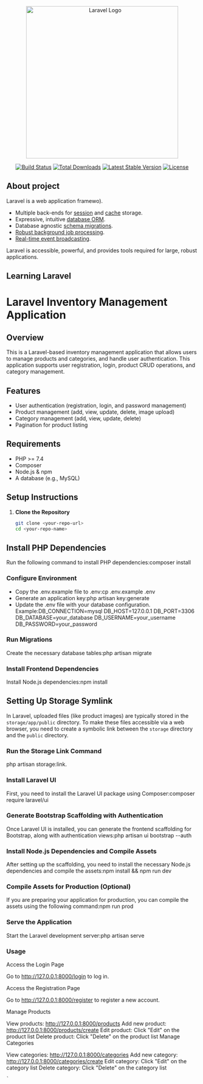 <p align="center"><a href="https://laravel.com" target="_blank"><img src="https://raw.githubusercontent.com/laravel/art/master/logo-lockup/5%20SVG/2%20CMYK/1%20Full%20Color/laravel-logolockup-cmyk-red.svg" width="400" alt="Laravel Logo"></a></p>

<p align="center">
<a href="https://github.com/laravel/framework/actions"><img src="https://github.com/laravel/framework/workflows/tests/badge.svg" alt="Build Status"></a>
<a href="https://packagist.org/packages/laravel/framework"><img src="https://img.shields.io/packagist/dt/laravel/framework" alt="Total Downloads"></a>
<a href="https://packagist.org/packages/laravel/framework"><img src="https://img.shields.io/packagist/v/laravel/framework" alt="Latest Stable Version"></a>
<a href="https://packagist.org/packages/laravel/framework"><img src="https://img.shields.io/packagist/l/laravel/framework" alt="License"></a>
</p>


## About project

Laravel is a web application framewo).
- Multiple back-ends for [session](https://laravel.com/docs/session) and [cache](https://laravel.com/docs/cache) storage.
- Expressive, intuitive [database ORM](https://laravel.com/docs/eloquent).
- Database agnostic [schema migrations](https://laravel.com/docs/migrations).
- [Robust background job processing](https://laravel.com/docs/queues).
- [Real-time event broadcasting](https://laravel.com/docs/broadcasting).

Laravel is accessible, powerful, and provides tools required for large, robust applications.

## Learning Laravel

# Laravel Inventory Management Application

## Overview

This is a Laravel-based inventory management application that allows users to manage products and categories, and handle user authentication. This application supports user registration, login, product CRUD operations, and category management.

## Features

- User authentication (registration, login, and password management)
- Product management (add, view, update, delete, image upload)
- Category management (add, view, update, delete)
- Pagination for product listing

## Requirements

- PHP >= 7.4
- Composer
- Node.js & npm
- A database (e.g., MySQL)

## Setup Instructions

1. **Clone the Repository**

   ```bash
   git clone <your-repo-url>
   cd <your-repo-name>


## Install PHP Dependencies

Run the following command to install PHP dependencies:composer install

### Configure Environment

- Copy the .env.example file to .env:cp .env.example .env
- Generate an application key:php artisan key:generate
- Update the .env file with your database configuration.
   Example:DB_CONNECTION=mysql
   DB_HOST=127.0.0.1
   DB_PORT=3306
   DB_DATABASE=your_database
   DB_USERNAME=your_username
   DB_PASSWORD=your_password

### Run Migrations

Create the necessary database tables:php artisan migrate

### Install Frontend Dependencies

Install Node.js dependencies:npm install

## Setting Up Storage Symlink

In Laravel, uploaded files (like product images) are typically stored in the `storage/app/public` directory. To make these files accessible via a web browser, you need to create a symbolic link between the `storage` directory and the `public` directory.

### Run the Storage Link Command



php artisan storage:link.

### Install Laravel UI

First, you need to install the Laravel UI package using Composer:composer require laravel/ui

### Generate Bootstrap Scaffolding with Authentication

Once Laravel UI is installed, you can generate the frontend scaffolding for Bootstrap, along with authentication views:php artisan ui bootstrap --auth

### Install Node.js Dependencies and Compile Assets

After setting up the scaffolding, you need to install the necessary Node.js dependencies and compile the assets:npm install && npm run dev

### Compile Assets for Production (Optional)

If you are preparing your application for production, you can compile the assets using the following command:npm run prod

### Serve the Application

Start the Laravel development server:php artisan serve


 ### Usage


 Access the Login Page

Go to http://127.0.0.1:8000/login to log in.

Access the Registration Page

Go to http://127.0.0.1:8000/register to register a new account.

Manage Products

View products: http://127.0.0.1:8000/products
Add new product: http://127.0.0.1:8000/products/create
Edit product: Click "Edit" on the product list
Delete product: Click "Delete" on the product list
Manage Categories

View categories: http://127.0.0.1:8000/categories
Add new category: http://127.0.0.1:8000/categories/create
Edit category: Click "Edit" on the category list
Delete category: Click "Delete" on the category list


    `













